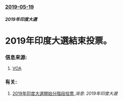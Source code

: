 ### [2019-05-19](/news/2019/05/19/index.md)

##### 2019年印度大選
# 2019年印度大選結束投票。 




### 信息来源:

1. [VOA](https://www.voanews.com/a/curtain-comes-down-on-india-s-marathon-election/4923425.html)

### 有关:

1. [2019年印度大選開始分階段投票 ](/news/2019/04/11/2019年印度大選開始分階段投票.md) _消息: 2019年印度大選_
